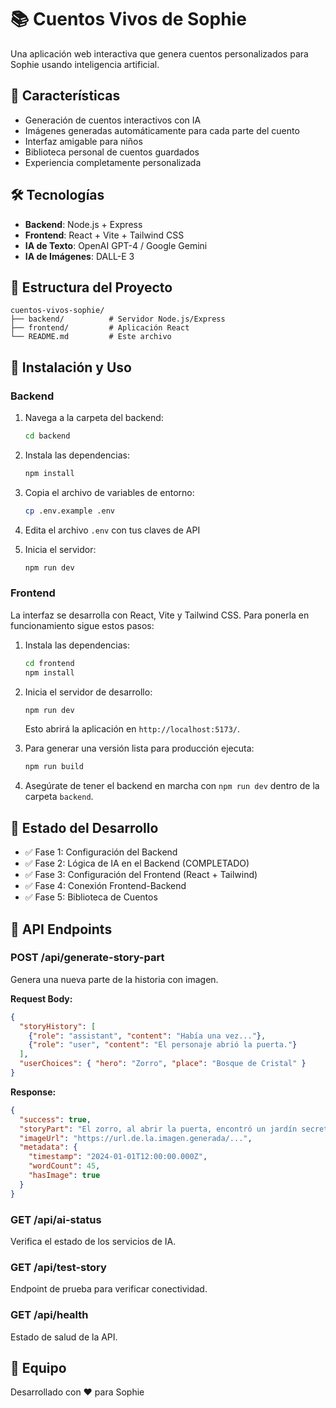 # 📚 Cuentos Vivos de Sophie

Una aplicación web interactiva que genera cuentos personalizados para Sophie usando inteligencia artificial.

## 🌟 Características

- Generación de cuentos interactivos con IA
- Imágenes generadas automáticamente para cada parte del cuento
- Interfaz amigable para niños
- Biblioteca personal de cuentos guardados
- Experiencia completamente personalizada

## 🛠️ Tecnologías

- **Backend**: Node.js + Express
- **Frontend**: React + Vite + Tailwind CSS
- **IA de Texto**: OpenAI GPT-4 / Google Gemini
- **IA de Imágenes**: DALL-E 3

## 📁 Estructura del Proyecto

```
cuentos-vivos-sophie/
├── backend/          # Servidor Node.js/Express
├── frontend/         # Aplicación React
└── README.md         # Este archivo
```

## 🚀 Instalación y Uso

### Backend

1. Navega a la carpeta del backend:
   ```bash
   cd backend
   ```

2. Instala las dependencias:
   ```bash
   npm install
   ```

3. Copia el archivo de variables de entorno:
   ```bash
   cp .env.example .env
   ```

4. Edita el archivo `.env` con tus claves de API

5. Inicia el servidor:
   ```bash
   npm run dev
   ```

### Frontend

La interfaz se desarrolla con React, Vite y Tailwind CSS. Para ponerla en
funcionamiento sigue estos pasos:

1. Instala las dependencias:
   ```bash
   cd frontend
   npm install
   ```

2. Inicia el servidor de desarrollo:
   ```bash
   npm run dev
   ```
   Esto abrirá la aplicación en `http://localhost:5173/`.

3. Para generar una versión lista para producción ejecuta:
   ```bash
   npm run build
   ```
4. Asegúrate de tener el backend en marcha con `npm run dev` dentro de la carpeta `backend`.

## 📝 Estado del Desarrollo

- ✅ Fase 1: Configuración del Backend
- ✅ Fase 2: Lógica de IA en el Backend (COMPLETADO)
- ✅ Fase 3: Configuración del Frontend (React + Tailwind)
- ✅ Fase 4: Conexión Frontend-Backend
- ✅ Fase 5: Biblioteca de Cuentos

## 🔧 API Endpoints

### POST /api/generate-story-part
Genera una nueva parte de la historia con imagen.

**Request Body:**
```json
{
  "storyHistory": [
    {"role": "assistant", "content": "Había una vez..."},
    {"role": "user", "content": "El personaje abrió la puerta."}
  ],
  "userChoices": { "hero": "Zorro", "place": "Bosque de Cristal" }
}
```

**Response:**
```json
{
  "success": true,
  "storyPart": "El zorro, al abrir la puerta, encontró un jardín secreto...",
  "imageUrl": "https://url.de.la.imagen.generada/...",
  "metadata": {
    "timestamp": "2024-01-01T12:00:00.000Z",
    "wordCount": 45,
    "hasImage": true
  }
}
```

### GET /api/ai-status
Verifica el estado de los servicios de IA.

### GET /api/test-story
Endpoint de prueba para verificar conectividad.

### GET /api/health
Estado de salud de la API.

## 👥 Equipo

Desarrollado con ❤️ para Sophie

